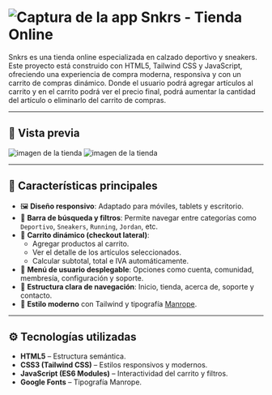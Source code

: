 # ![Captura de la app](public/dist/img/logotipo-tienda.webp) Snkrs - Tienda Online  

Snkrs es una tienda online especializada en calzado deportivo y sneakers.  
Este proyecto está construido con HTML5, Tailwind CSS y JavaScript, ofreciendo una experiencia de compra moderna, responsiva y con un carrito de compras dinámico.
Donde el usuario podrá agregar artículos al carrito y en el carrito podrá ver el precio final, podrá aumentar la cantidad del artículo o eliminarlo del carrito de compras.  

---

## 📸 Vista previa
![imagen de la tienda](/public/dist/img/Snkrs.png)
![imagen de la tienda](/public/dist/img/tienda.png)

---

## 🚀 Características principales  

- 🖼️ **Diseño responsivo**: Adaptado para móviles, tablets y escritorio.  
- 🔎 **Barra de búsqueda y filtros**: Permite navegar entre categorías como `Deportivo`, `Sneakers`, `Running`, `Jordan`, etc.  
- 🛒 **Carrito dinámico (checkout lateral)**:  
  - Agregar productos al carrito.  
  - Ver el detalle de los artículos seleccionados.  
  - Calcular subtotal, total e IVA automáticamente.  
- 👤 **Menú de usuario desplegable**: Opciones como cuenta, comunidad, membresía, configuración y soporte.  
- 📑 **Estructura clara de navegación**: Inicio, tienda, acerca de, soporte y contacto.  
- 🎨 **Estilo moderno** con Tailwind y tipografía [Manrope](https://fonts.google.com/specimen/Manrope).  

---

## ⚙️ Tecnologías utilizadas

- **HTML5** – Estructura semántica.
- **CSS3 (Tailwind CSS)** – Estilos responsivos y modernos.
- **JavaScript (ES6 Modules)** – Interactividad del carrito y filtros.
- **Google Fonts** – Tipografía Manrope.
